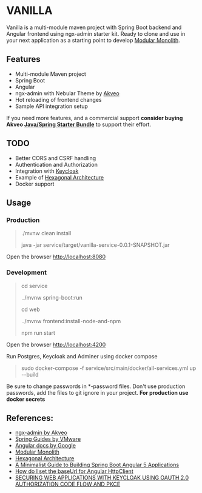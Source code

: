 # VANILLA 
Vanilla is a multi-module maven project with Spring Boot backend and Angular frontend using ngx-admin starter kit.
Ready to clone and use in your next application as a starting point to develop [Modular Monolith](http://www.kamilgrzybek.com/design/modular-monolith-primer/).

## Features
- Multi-module Maven project
- Spring Boot
- Angular
- ngx-admin with Nebular Theme by [Akveo](https://akveo.com/)
- Hot reloading of frontend changes
- Sample API integration setup 

If you need more features, and a commercial support **consider buying Akveo [Java/Spring Starter Bundle](https://store.akveo.com/products/java-spring-starter-bundle?variant=15404085018673)** to support their effort.

## TODO
- Better CORS and CSRF handling
- Authentication and Authorization 
- Integration with [Keycloak](https://www.keycloak.org/)
- Example of [Hexagonal Architecture](https://reflectoring.io/spring-hexagonal/)
- Docker support 
 
## Usage
### Production
> ./mvnw clean install 
> 
> java -jar service/target/vanilla-service-0.0.1-SNAPSHOT.jar 

Open the browser [http://localhost:8080](http://localhost:8080)

### Development
> cd service
> 
> ../mvnw spring-boot:run
> 
> cd web
> 
> ../mvnw frontend:install-node-and-npm
>
> npm run start

Open the browser [http://localhost:4200](http://localhost:4200)

Run Postgres, Keycloak and Adminer using docker compose

> sudo docker-compose -f service/src/main/docker/all-services.yml up --build

Be sure to change passwords in \*-password files.
Don't use production passwords, add the files to git ignore in your project.
**For production use docker secrets**

## References:
- [ngx-admin by Akveo](https://github.com/akveo/ngx-admin)
- [Spring Guides by VMware](https://spring.io/guides)
- [Angular docs by Google](https://angular.io/docs)
- [Modular Monolith](http://www.kamilgrzybek.com/design/modular-monolith-primer/)
- [Hexagonal Architecture](https://reflectoring.io/spring-hexagonal/)
- [A Minimalist Guide to Building Spring Boot Angular 5 Applications](https://shekhargulati.com/2017/11/08/a-minimalist-guide-to-building-spring-boot-angular-5-applications/)
- [How do I set the baseUrl for Angular HttpClient](https://stackoverflow.com/questions/45735655/how-do-i-set-the-baseurl-for-angular-httpclient)
- [SECURING WEB APPLICATIONS WITH KEYCLOAK USING OAUTH 2.0 AUTHORIZATION CODE FLOW AND PKCE](https://ordina-jworks.github.io/security/2019/08/22/Securing-Web-Applications-With-Keycloak.html)
